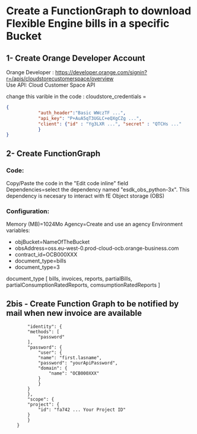 # Create a FunctionGraph to download Flexible Engine bills in a specific Bucket 
## 1- Create Orange Developer Account

Orange Developer : https://developer.orange.com/signin?r=/apis/cloudstorecustomerspace/overview </br>
Use API: Cloud Customer Space API </br>

change this varible in the code : cloudstore_credentials = 
```json
{
            "auth_header":"Basic WWczTF ...", 
            "api_key": "P+AuA5qT3UGLC+eQXgCZg ...",
            "client": {"id" : "Yg3LXR ...", "secret" : "QTCHs ..."
            }
}
```
    
    
## 2- Create FunctionGraph
### Code:
Copy/Paste the code in the "Edit code inline" field</br>
Dependencies=select the dependency named "esdk_obs_python-3x". This dependency is necesary to interact with fE Object storage (OBS)</br>

### Configuration:
Memory (MB)=1024Mo
Agency=Create and use an agency
Environment variables:
- objBucket=NameOfTheBucket
- obsAddress=oss.eu-west-0.prod-cloud-ocb.orange-business.com	
- contract_id=OCB000XXX
- document_type=bills
- document_type=3

document_type [ bills, invoices, reports, partialBills, partialConsumptionRatedReports, comsumptionRatedReports ]


## 2bis - Create Function Graph to be notified by mail when new invoice are available

```{
        "identity": {
        "methods": [
            "password"
        ],
        "password": {
            "user": {
            "name": "first.lasname",
            "password": "yourApiPassword",
            "domain": {
                "name": "OCB000XXX"
            }
            }
        }
        },
        "scope": {
        "project": {
            "id": "fa742 ... Your Project ID"
        }
        }
    }
 ```

